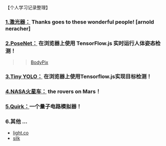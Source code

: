 <br>
【个人学习记录整理】

### [1.激光器：](https://qumoptly.github.io/laser/) Thanks goes to these wonderful people! [arnold neracher]
### [2.PoseNet：](https://qumoptly.github.io/posenet/) 在浏览器上使用 TensorFlow.js 实时运行人体姿态检测！ 

>>[BodyPix](https://qumoptly.github.io/body-pix/) 

### [3.Tiny YOLO：](https://qumoptly.github.io/tfjs-yolo-tiny/) 在浏览器上使用Tensorflow.js实现目标检测！ 
### [4.NASA火星车：](https://github.com/nasa-jpl/open-source-rover) the rovers on Mars！ 
### [5.Quirk：](https://qumoptly.github.io/quirk/)一个量子电路模拟器！
### 6.其他 ... 

* [light.co](https://qumoptly.github.io/light.co/)
* [silk](https://qumoptly.github.io/silk/)
